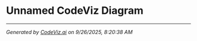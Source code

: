 # Unnamed CodeViz Diagram


---
*Generated by [CodeViz.ai](https://codeviz.ai) on 9/26/2025, 8:20:38 AM*
